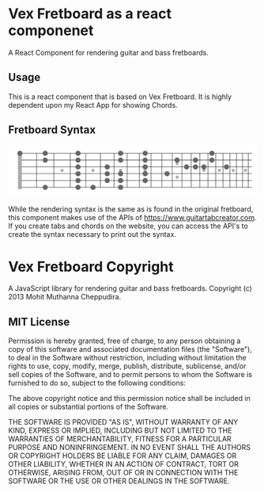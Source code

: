 # Vex Fretboard as a react componenet

A React Component for rendering guitar and bass fretboards.


## Usage

This is a react component that is based on Vex Fretboard. It is highly dependent upon my React App for showing Chords.  

## Fretboard Syntax

![Example](https://raw.githubusercontent.com/momolarson/fretboard/master/img/example.JPG "Example")

While the rendering syntax is the same as is found in the original fretboard, this component makes use of the 
APIs of https://www.guitartabcreator.com.  If you create tabs and chords on the website, you can access the API's to create the syntax necessary
to print out the syntax. 

# Vex Fretboard Copyright

A JavaScript library for rendering guitar and bass fretboards.
Copyright (c) 2013 Mohit Muthanna Cheppudira.

## MIT License

Permission is hereby granted, free of charge, to any person obtaining a copy
of this software and associated documentation files (the "Software"), to deal
in the Software without restriction, including without limitation the rights
to use, copy, modify, merge, publish, distribute, sublicense, and/or sell
copies of the Software, and to permit persons to whom the Software is
furnished to do so, subject to the following conditions:

The above copyright notice and this permission notice shall be included in
all copies or substantial portions of the Software.

THE SOFTWARE IS PROVIDED "AS IS", WITHOUT WARRANTY OF ANY KIND, EXPRESS OR
IMPLIED, INCLUDING BUT NOT LIMITED TO THE WARRANTIES OF MERCHANTABILITY,
FITNESS FOR A PARTICULAR PURPOSE AND NONINFRINGEMENT. IN NO EVENT SHALL THE
AUTHORS OR COPYRIGHT HOLDERS BE LIABLE FOR ANY CLAIM, DAMAGES OR OTHER
LIABILITY, WHETHER IN AN ACTION OF CONTRACT, TORT OR OTHERWISE, ARISING FROM,
OUT OF OR IN CONNECTION WITH THE SOFTWARE OR THE USE OR OTHER DEALINGS IN
THE SOFTWARE.

